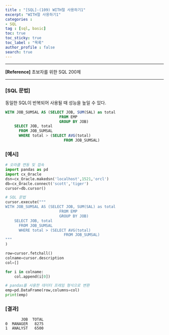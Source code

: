 ```yaml
---
title : "[SQL]-(109) WITH절 사용하기1"
excerpt: "WITH절 사용하기1"
categories :
- SQL
tag : [sql, basic]
toc: true
toc_sticky: true
toc_label : "목록"
author_profile : false
search: true
---
```


---
**[Reference]** 초보자를 위한 SQL 200제

---

### [SQL 문법]
동일한 SQL이 반복되어 사용될 때 성능을 높일 수 있다.
```sql
WITH JOB_SUMSAL AS (SELECT JOB, SUM(SAL) as total
                        FROM EMP
                        GROUP BY JOB)
    SELECT JOB, total
      FROM JOB_SUMSAL
      WHERE total > (SELECT AVG(total)
                          FROM JOB_SUMSAL)
```
### [예시]
```python
# 오라클 연동 및 접속
import pandas as pd
import cx_Oracle
dsn=cx_Oracle.makedsn('localhost',1521,'orcl')
db=cx_Oracle.connect('scott','tiger')
cursor=db.cursor()

# SQL 문법
cursor.execute("""
WITH JOB_SUMSAL AS (SELECT JOB, SUM(SAL) as total
                        FROM EMP
                        GROUP BY JOB)
    SELECT JOB, total
      FROM JOB_SUMSAL
      WHERE total > (SELECT AVG(total)
                          FROM JOB_SUMSAL)
"""
)

row=cursor.fetchall()
colname=cursor.description
col=[]

for i in colname:
    col.append(i[0])

# pandas를 사용한 데이터 프레임 형식으로 변환
emp=pd.DataFrame(row,columns=col)
print(emp)
```
### [결과]
           JOB  TOTAL
    0  MANAGER   8275
    1  ANALYST   6500
    

